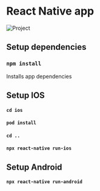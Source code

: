 React Native app
===
![Project](https://user-images.githubusercontent.com/39021198/210240019-fe3b9576-f1aa-4fd1-a10e-1cd29d769d84.gif)

## Setup dependencies

### `npm install`

Installs app dependencies 

## Setup IOS

#### `cd ios`
#### `pod install`
#### `cd ..`
#### `npx react-native run-ios`

## Setup Android

#### `npx react-native run-android`



